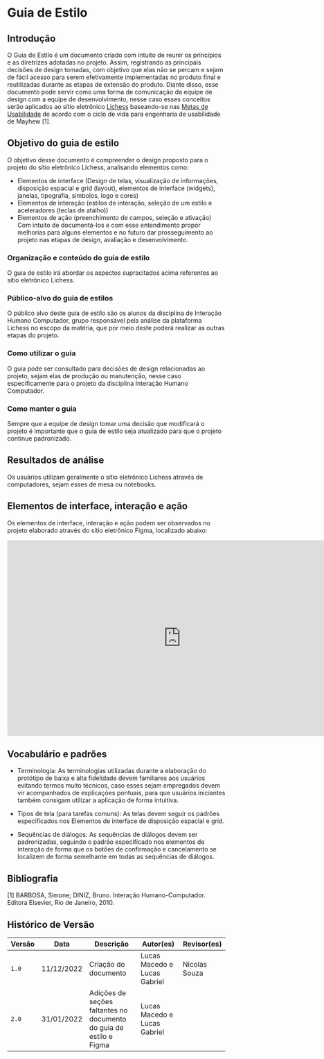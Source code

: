# Guia de Estilo

## Introdução

O Guia de Estilo é um documento criado com intuito de reunir os princípios e as diretrizes adotadas no projeto. Assim, registrando as principais decisões de design tomadas, com objetivo que elas não se percam e sejam de fácil acesso para serem efetivamente implementadas no produto final e reutilizadas durante as etapas de extensão do produto. Diante disso, esse documento pode servir como uma forma de comunicação da equipe de design com a equipe de desenvolvimento, nesse caso esses conceitos serão aplicados ao sítio eletrônico [Lichess](https://lichess.org/) baseando-se nas [Metas de Usabilidade](../analise_requisitos/metas_usabilidade.md) de acordo com o ciclo de vida para engenharia de usabilidade de Mayhew [1].

## Objetivo do guia de estilo

O objetivo desse documento é compreender o design proposto para o projeto do sítio eletrônico Lichess, analisando elementos como: 
- Elementos de interface (Design de telas, visualização de informações, disposição espacial e grid (layout), elementos de interface (widgets), janelas, tipografia, símbolos, logo e cores)
- Elementos de interação (estilos de interação, seleção de um estilo e aceleradores (teclas de atalho))
- Elementos de ação (preenchimento de campos, seleção e ativação)
Com intuito de documentá-los e com esse entendimento propor melhorias para alguns elementos e no futuro dar prosseguimento ao projeto nas etapas de design, avaliação e desenvolvimento.

### Organização e conteúdo do guia de estilo

O guia de estilo irá abordar os aspectos supracitados acima referentes ao sítio eletrônico Lichess.

### Público-alvo do guia de estilos

O público alvo deste guia de estilo são os alunos da disciplina de Interação Humano Computador, grupo responsável pela análise da plataforma Lichess no escopo da matéria, que por meio deste poderá realizar as outras etapas do projeto.

### Como utilizar o guia

O guia pode ser consultado para decisões de design relacionadas ao projeto, sejam elas de produção ou manutenção, nesse caso especificamente para o projeto da disciplina Interação Humano Computador.

### Como manter o guia

Sempre que a equipe de design tomar uma decisão que modificará o projeto é importante que o guia de estilo seja atualizado para que o projeto continue padronizado.

## Resultados de análise
Os usuários utilizam geralmente o sítio eletrônico Lichess através de computadores, sejam esses de mesa ou notebooks.

## Elementos de interface, interação e ação

Os elementos de interface, interação e ação podem ser observados no projeto elaborado através do sítio eletrônico Figma, localizado abaixo:
<iframe style="border: 1px solid rgba(0, 0, 0, 0.1);" width="800" height="450" src="https://www.figma.com/embed?embed_host=share&url=https%3A%2F%2Fwww.figma.com%2Ffile%2FqfUwpHwhGHyrFqgfEYKr53%2FGuia-de-estilo---Lichess%3Fnode-id%3D0%253A1%26t%3D3foPw08drZfIqwwh-1" allowfullscreen></iframe>

## Vocabulário e padrões

- Terminologia: As terminologias utilizadas durante a elaboração do protótipo de baixa e alta fidelidade devem familiares aos usuários evitando termos muito técnicos, caso esses sejam empregados devem vir acompanhados de explicações pontuais, para que usuários iniciantes também consigam utilizar a aplicação de forma intuitiva.

- Tipos de tela (para tarefas comuns): As telas devem seguir os padrões especificados nos Elementos de interface de disposição espacial e grid.

- Sequências de diálogos: As sequências de diálogos devem ser padronizadas, seguindo o padrão especificado nos elementos de interação de forma que os botões de confirmação e cancelamento se localizem de forma semelhante em todas as sequências de diálogos.

## Bibliografia

[1] BARBOSA, Simone; DINIZ, Bruno. Interação Humano-Computador. Editora Elsevier, Rio de Janeiro, 2010.

## Histórico de Versão

| Versão | Data       | Descrição                                                          | Autor(es)                    | Revisor(es)   |
| ------ | ---------- | ------------------------------------------------------------------ | ---------------------------- | ------------- |
| `1.0`  | 11/12/2022 | Criação do documento                                               | Lucas Macedo e Lucas Gabriel | Nicolas Souza |
| `2.0`  | 31/01/2022 | Adições de seções faltantes no documento do guia de estilo e Figma | Lucas Macedo e Lucas Gabriel |               |
